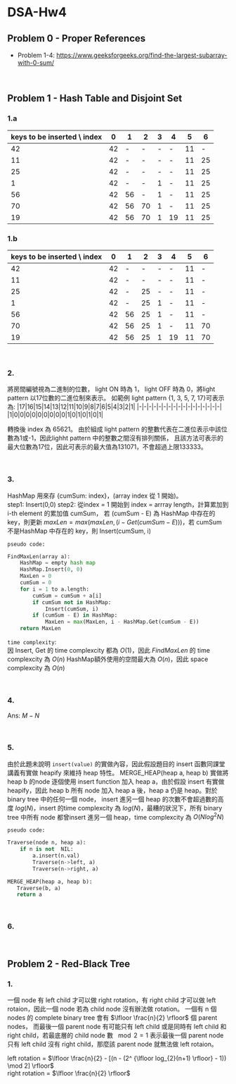 # **DSA-Hw4**

## **Problem 0 - Proper References**
- Problem 1-4: https://www.geeksforgeeks.org/find-the-largest-subarray-with-0-sum/
<br>

## **Problem 1 - Hash Table and Disjoint Set**

### 1.a  

|keys to be inserted \ index |0|1|2|3|4|5|6|
|- |- |- |- |- |- |- |- |
|42|42|- |- |- |- |11|- |
|11|42|- |- |- |- |11|25|
|25|42|- |- |- |- |11|25|
|1 |42|- |- |1 |- |11|25|
|56|42|56|- |1 |- |11|25|
|70|42|56|70|1 |- |11|25|
|19|42|56|70|1 |19|11|25|

### 1.b

|keys to be inserted \ index |0|1|2|3|4|5|6|
|- |- |- |- |- |- |- |- |
|42|42|- |- |- |- |11|- |
|11|42|- |- |- |- |11|- |
|25|42|- |25|- |- |11|- |
|1 |42|- |25|1 |- |11|- |
|56|42|56|25|1 |- |11|- |
|70|42|56|25|1 |- |11|70|
|19|42|56|25|1 |19|11|70|

<br>

### 2.

將房間編號視為二進制的位數， light ON 時為 1， light OFF 時為 0，將light pattern 以17位數的二進位制來表示。 
如範例 light pattern {1, 3, 5, 7, 17}可表示為:
|17|16|15|14|13|12|11|10|9|8|7|6|5|4|3|2|1|
|-|-|-|-|-|-|-|-|-|-|-|-|-|-|-|-|-|
|1|0|0|0|0|0|0|0|0|0|1|0|1|0|1|0|1|

轉換後 index 為 65621。
由於組成 light pattern 的整數代表在二進位表示中該位數為1或-1，因此lighht pattern 中的整數之間沒有排列關係，
且該方法可表示的最大位數為17位，因此可表示的最大值為131071，不會超過上限133333。

<br>

### 3.
HashMap 用來存 {cumSum: index}，(array index 從 1 開始)。  
step1: Insert(0,0)
step2: 從index = 1 開始到 index = arrray length，計算累加到 i-th element 的累加值 cumSum，
若 (cumSum - E) 為 HashMap 中存在的 key，則更新 $maxLen = max(maxLen, (i-Get(cumSum - E)))$，若 cumSum 
不是HashMap 中存在的 key，則 Insert(cumSum, i)


`pseudo code:`

```Python
FindMaxLen(array a):
    HashMap = empty hash map
    HashMap.Insert(0, 0)
    MaxLen = 0
    cumSum = 0
    for i = 1 to a.length:
        cumSum = cumSum + a[i]
        if cumSum not in HashMap:
            Insert(cumSum, i)
        if (cumSum - E) in HashMap:
            MaxLen = max(MaxLen, i - HashMap.Get(cumSum - E)) 
    return MaxLen
```

`time complexity`:  
因 Insert, Get 的 time complexcity 都為 $O(1)$，因此 $FindMaxLen$ 的 
time complexcity 為 $O(n)$
HashMap額外使用的空間最大為 $O(n)$，因此 space complexcity 為 $O(n)$ 

<br>

### 4. 
Ans: $M - N$

<br>

### 5.
由於此題未說明 `insert(value)` 的實做內容，因此假設題目的 insert 函數同課堂講義有實做 heapify 來維持 heap 特性。 MERGE_HEAP(heap a, heap b) 實做將 heap b 的node 逐個使用 insert function 加入 heap a，由於假設 insert 有實做 heapify，因此 heap b 所有 node 加入 heap a 後，heap a 仍是 heap。對於 binary tree 中的任何一個 node， insert 進另一個 heap 的次數不會超過數的高度 $log(N)$，insert 的time complexcity 為 $log(N)$，最糟的狀況下，所有 binary tree 中所有 node 都曾insert 進另一個 heap，time complexcity 為 $O(Nlog^2N)$

`pseudo code:`

```Python
Traverse(node n, heap a):
    if n is not  NIL:
        a.insert(n.val)
        Traverse(n->left, a)
        Traverse(n->right, a)

MERGE_HEAP(heap a, heap b):
   Traverse(b, a)
   return a 
```

<br>

### 6.


<br>


## **Problem 2 - Red-Black Tree**

### 1.
一個 node 有 left child 才可以做 right rotation，有 right child 才可以做 left rotaion，因此一個 node 若為 child node 沒有辦法做 rotation。 一個有 n 個 nodes 的 complete binary tree 會有 $\lfloor \frac{n}{2} \rfloor$ 個 parent nodes， 而最後一個 parent node 有可能只有 left child 或是同時有 left child 和 right child，若最底層的 child node 數 $\mod 2 = 1$ 表示最後一個 parent node 只有 left child 沒有 right child，那麼該 parent node 就無法做 left rotaion。


left rotation = $\lfloor \frac{n}{2} - [(n - (2^ {\lfloor log_{2}(n+1) \rfloor} - 1)) \mod 2] \rfloor$  
right rotation = $\lfloor \frac{n}{2} \rfloor$
